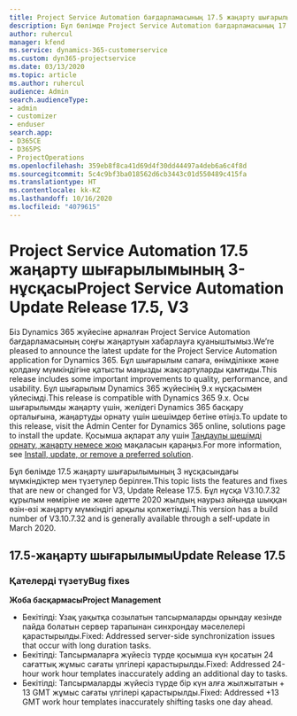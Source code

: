 ```yaml
---
title: Project Service Automation бағдарламасының 17.5 жаңарту шығарылымы, Hotfix, 3-нұсқасындағы жаңалықтар немесе өзгерістер
description: Бұл бөлімде Project Service Automation бағдарламасының 17.5 жаңарту шығарылымының 3 нұсқасындағы қолжетімді мүмкіндіктер мен түзетулер берілген.
author: ruhercul
manager: kfend
ms.service: dynamics-365-customerservice
ms.custom: dyn365-projectservice
ms.date: 03/13/2020
ms.topic: article
ms.author: ruhercul
audience: Admin
search.audienceType:
- admin
- customizer
- enduser
search.app:
- D365CE
- D365PS
- ProjectOperations
ms.openlocfilehash: 359eb8f8ca41d69d4f30dd44497a4deb6a6c4f8d
ms.sourcegitcommit: 5c4c9bf3ba018562d6cb3443c01d550489c415fa
ms.translationtype: HT
ms.contentlocale: kk-KZ
ms.lasthandoff: 10/16/2020
ms.locfileid: "4079615"
---
```

# <a name="project-service-automation-update-release-175-v3"></a><span data-ttu-id="e475f-103">Project Service Automation 17.5 жаңарту шығарылымының 3-нұсқасы</span><span class="sxs-lookup"><span data-stu-id="e475f-103">Project Service Automation Update Release 17.5, V3</span></span>

<span data-ttu-id="e475f-104">Біз Dynamics 365 жүйесіне арналған Project Service Automation бағдарламасының соңғы жаңартуын хабарлауға қуаныштымыз.</span><span class="sxs-lookup"><span data-stu-id="e475f-104">We’re pleased to announce the latest update for the Project Service Automation application for Dynamics 365.</span></span> <span data-ttu-id="e475f-105">Бұл шығарылым сапаға, өнімділікке және қолдану мүмкіндігіне қатысты маңызды жақсартуларды қамтиды.</span><span class="sxs-lookup"><span data-stu-id="e475f-105">This release includes some important improvements to quality, performance, and usability.</span></span>  <span data-ttu-id="e475f-106">Бұл шығарылым Dynamics 365 жүйесінің 9.x нұсқасымен үйлесімді.</span><span class="sxs-lookup"><span data-stu-id="e475f-106">This release is compatible with Dynamics 365 9.x.</span></span> <span data-ttu-id="e475f-107">Осы шығарылымды жаңарту үшін, желідегі Dynamics 365 басқару орталығына, жаңартуды орнату үшін шешімдер бетіне өтіңіз.</span><span class="sxs-lookup"><span data-stu-id="e475f-107">To update to this release, visit the Admin Center for Dynamics 365 online, solutions page to install the update.</span></span> <span data-ttu-id="e475f-108">Қосымша ақпарат алу үшін [Таңдаулы шешімді орнату, жаңарту немесе жою](https://docs.microsoft.com/power-platform/admin/install-remove-preferred-solution) мақаласын қараңыз.</span><span class="sxs-lookup"><span data-stu-id="e475f-108">For more information, see [Install, update, or remove a preferred solution](https://docs.microsoft.com/power-platform/admin/install-remove-preferred-solution).</span></span>

<span data-ttu-id="e475f-109">Бұл бөлімде 17.5 жаңарту шығарылымының 3 нұсқасындағы мүмкіндіктер мен түзетулер берілген.</span><span class="sxs-lookup"><span data-stu-id="e475f-109">This topic lists the features and fixes that are new or changed for V3, Update Release 17.5.</span></span> <span data-ttu-id="e475f-110">Бұл нұсқа V3.10.7.32 құрылым нөміріне ие және әдетте 2020 жылдың наурыз айында шыққан өзін-өзі жаңарту мүмкіндігі арқылы қолжетімді.</span><span class="sxs-lookup"><span data-stu-id="e475f-110">This version has a build number of V3.10.7.32 and is generally available through a self-update in March 2020.</span></span>


## <a name="update-release-175"></a><span data-ttu-id="e475f-111">17.5-жаңарту шығарылымы</span><span class="sxs-lookup"><span data-stu-id="e475f-111">Update Release 17.5</span></span>

### <a name="bug-fixes"></a><span data-ttu-id="e475f-112">Қателерді түзету</span><span class="sxs-lookup"><span data-stu-id="e475f-112">Bug fixes</span></span>


<span data-ttu-id="e475f-113">**Жоба басқармасы**</span><span class="sxs-lookup"><span data-stu-id="e475f-113">**Project Management**</span></span>

- <span data-ttu-id="e475f-114">Бекітілді: Ұзақ уақытқа созылатын тапсырмаларды орындау кезінде пайда болатын сервер тарапынан синхрондау мәселелері қарастырылды.</span><span class="sxs-lookup"><span data-stu-id="e475f-114">Fixed: Addressed server-side synchronization issues that occur with long duration tasks.</span></span>
- <span data-ttu-id="e475f-115">Бекітілді: Тапсырмаларға жүйесіз түрде қосымша күн қосатын 24 сағаттық жұмыс сағаты үлгілері қарастырылды.</span><span class="sxs-lookup"><span data-stu-id="e475f-115">Fixed: Addressed 24-hour work hour templates inaccurately adding an additional day to tasks.</span></span>
- <span data-ttu-id="e475f-116">Бекітілді: Тапсырмаларды жүйесіз түрде бір күн алға жылжытатын + 13 GMT жұмыс сағаты үлгілері қарастырылды.</span><span class="sxs-lookup"><span data-stu-id="e475f-116">Fixed: Addressed +13 GMT work hour templates inaccurately shifting tasks one day ahead.</span></span>


